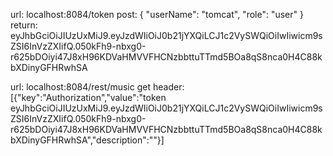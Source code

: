 url: localhost:8084/token
post:
{
	"userName": "tomcat",
	"role": "user"
}
return:
eyJhbGciOiJIUzUxMiJ9.eyJzdWIiOiJ0b21jYXQiLCJ1c2VySWQiOiIwIiwicm9sZSI6InVzZXIifQ.050kFh9-nbxg0-r625bDOiyi47J8xH96KDVaHMVVFHCNzbbttuTTmd5BOa8qS8nca0H4C88kbXDinyGFHRwhSA

url: localhost:8084/rest/music
get
header:
[{"key":"Authorization","value":"token  eyJhbGciOiJIUzUxMiJ9.eyJzdWIiOiJ0b21jYXQiLCJ1c2VySWQiOiIwIiwicm9sZSI6InVzZXIifQ.050kFh9-nbxg0-r625bDOiyi47J8xH96KDVaHMVVFHCNzbbttuTTmd5BOa8qS8nca0H4C88kbXDinyGFHRwhSA","description":""}]